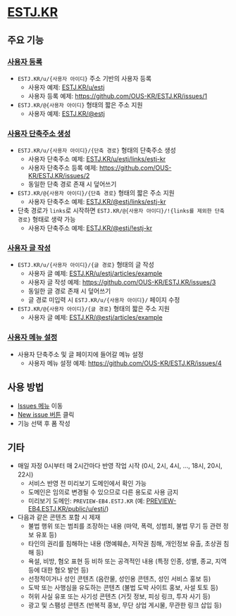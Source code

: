 # [ESTJ.KR](https://estj.kr)

## 주요 기능

### [사용자 등록](https://github.com/OUS-KR/ESTJ.KR/issues/new?template=01-user-register-by-issue.yml)

- `ESTJ.KR/u/{사용자 아이디}` 주소 기반의 사용자 등록
  - 사용자 예제: [ESTJ.KR/u/estj](https://estj.kr/u/estj)
  - 사용자 등록 예제: https://github.com/OUS-KR/ESTJ.KR/issues/1
- `ESTJ.KR/@{사용자 아이디}` 형태의 짧은 주소 지원
  - 사용자 예제: [ESTJ.KR/@estj](https://estj.kr/@estj)

### [사용자 단축주소 생성](https://github.com/OUS-KR/ESTJ.KR/issues/new?template=02-user-short-url-register-by-issue.yml)

- `ESTJ.KR/u/{사용자 아이디}/{단축 경로}` 형태의 단축주소 생성
  - 사용자 단축주소 예제: [ESTJ.KR/u/estj/links/estj-kr](https://estj.kr/u/estj/links/estj-kr)
  - 사용자 단축주소 등록 예제: https://github.com/OUS-KR/ESTJ.KR/issues/2
  - 동일한 단축 경로 존재 시 덮어쓰기
- `ESTJ.KR/@{사용자 아이디}/{단축 경로}` 형태의 짧은 주소 지원
  - 사용자 단축주소 예제: [ESTJ.KR/@estj/links/estj-kr](https://estj.kr/@estj/links/estj-kr)
- 단축 경로가 `links`로 시작하면 `ESTJ.KR/@{사용자 아이디}/!{links를 제외한 단축 경로}` 형태로 생략 가능
  - 사용자 단축주소 예제: [ESTJ.KR/@estj/!estj-kr](https://estj.kr/@estj/!estj-kr)

### [사용자 글 작성](https://github.com/OUS-KR/ESTJ.KR/issues/new?template=03-user-article-writing-by-issue.yml)

- `ESTJ.KR/u/{사용자 아이디}/{글 경로}` 형태의 글 작성
  - 사용자 글 예제: [ESTJ.KR/u/estj/articles/example](https://estj.kr/u/estj/articles/example)
  - 사용자 글 작성 예제: https://github.com/OUS-KR/ESTJ.KR/issues/3
  - 동일한 글 경로 존재 시 덮어쓰기
  - 글 경로 미입력 시 `ESTJ.KR/u/{사용자 아이디}/` 페이지 수정
- `ESTJ.KR/@{사용자 아이디}/{글 경로}` 형태의 짧은 주소 지원
  - 사용자 글 예제: [ESTJ.KR/@estj/articles/example](https://estj.kr/@estj/articles/example)
 
### [사용자 메뉴 설정](https://github.com/OUS-KR/ESTJ.KR/issues/new?template=04-user-menu-setting-by-issue.yml)

- 사용자 단축주소 및 글 페이지에 들어갈 메뉴 설정
  - 사용자 메뉴 설정 예제: https://github.com/OUS-KR/ESTJ.KR/issues/4

## 사용 방법

- [Issues 메뉴](https://github.com/OUS-KR/ESTJ.KR/issues) 이동
- [New issue 버튼](https://github.com/OUS-KR/ESTJ.KR/issues/new/choose) 클릭
- 기능 선택 후 폼 작성

## 기타

- 매일 자정 0시부터 매 2시간마다 반영 작업 시작 (0시, 2시, 4시, ..., 18시, 20시, 22시)
  - 서비스 반영 전 미리보기 도메인에서 확인 가능
  - 도메인은 임의로 변경될 수 있으므로 다른 용도로 사용 금지
  - 미리보기 도메인: `PREVIEW-EB4.ESTJ.KR` (예: [PREVIEW-EB4.ESTJ.KR/public/u/estj/](https://preview-eb4.estj.kr/public/u/estj/))
- 다음과 같은 콘텐츠 포함 시 제재
  - 불법 행위 또는 범죄를 조장하는 내용 (마약, 폭력, 성범죄, 불법 무기 등 관련 정보 유포 등)
  - 타인의 권리를 침해하는 내용 (명예훼손, 저작권 침해, 개인정보 유출, 초상권 침해 등)
  - 욕설, 비방, 혐오 표현 등 비하 또는 공격적인 내용 (특정 인종, 성별, 종교, 지역 등에 대한 혐오 발언 등)
  - 선정적이거나 성인 콘텐츠 (음란물, 성인용 콘텐츠, 성인 서비스 홍보 등)
  - 도박 또는 사행심을 유도하는 콘텐츠 (불법 도박 사이트 홍보, 사설 토토 등)
  - 허위 사실 유포 또는 사기성 콘텐츠 (거짓 정보, 피싱 링크, 투자 사기 등)
  - 광고 및 스팸성 콘텐츠 (반복적 홍보, 무단 상업 게시물, 무관한 링크 삽입 등)
